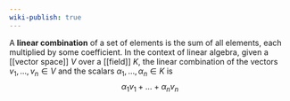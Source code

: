```yaml
---
wiki-publish: true
---
```

A **linear combination** of a set of elements is the sum of all elements, each multiplied by some coefficient. In the context of linear algebra, given a [[vector space]] $V$ over a [[field]] $K$, the linear combination of the vectors $v_{1},\ldots,v_{n}\in V$ and the scalars $\alpha_{1},\ldots,\alpha_{n}\in K$ is
$$\alpha_{1}v_{1}+\ldots+\alpha_{n}v_{n}$$
